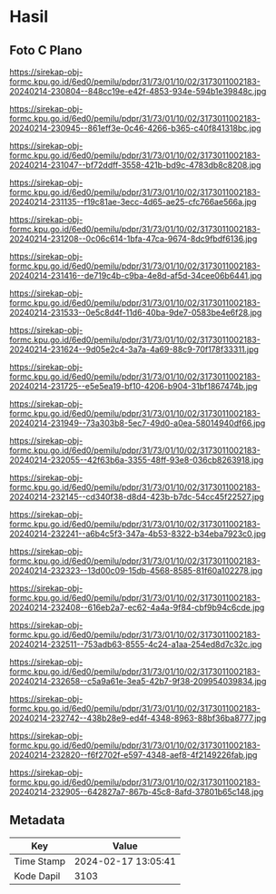 # Hasil

## Foto C Plano

https://sirekap-obj-formc.kpu.go.id/6ed0/pemilu/pdpr/31/73/01/10/02/3173011002183-20240214-230804--848cc19e-e42f-4853-934e-594b1e39848c.jpg

https://sirekap-obj-formc.kpu.go.id/6ed0/pemilu/pdpr/31/73/01/10/02/3173011002183-20240214-230945--861eff3e-0c46-4266-b365-c40f841318bc.jpg

https://sirekap-obj-formc.kpu.go.id/6ed0/pemilu/pdpr/31/73/01/10/02/3173011002183-20240214-231047--bf72ddff-3558-421b-bd9c-4783db8c8208.jpg

https://sirekap-obj-formc.kpu.go.id/6ed0/pemilu/pdpr/31/73/01/10/02/3173011002183-20240214-231135--f19c81ae-3ecc-4d65-ae25-cfc766ae566a.jpg

https://sirekap-obj-formc.kpu.go.id/6ed0/pemilu/pdpr/31/73/01/10/02/3173011002183-20240214-231208--0c06c614-1bfa-47ca-9674-8dc9fbdf6136.jpg

https://sirekap-obj-formc.kpu.go.id/6ed0/pemilu/pdpr/31/73/01/10/02/3173011002183-20240214-231416--de719c4b-c9ba-4e8d-af5d-34cee06b6441.jpg

https://sirekap-obj-formc.kpu.go.id/6ed0/pemilu/pdpr/31/73/01/10/02/3173011002183-20240214-231533--0e5c8d4f-11d6-40ba-9de7-0583be4e6f28.jpg

https://sirekap-obj-formc.kpu.go.id/6ed0/pemilu/pdpr/31/73/01/10/02/3173011002183-20240214-231624--9d05e2c4-3a7a-4a69-88c9-70f178f33311.jpg

https://sirekap-obj-formc.kpu.go.id/6ed0/pemilu/pdpr/31/73/01/10/02/3173011002183-20240214-231725--e5e5ea19-bf10-4206-b904-31bf1867474b.jpg

https://sirekap-obj-formc.kpu.go.id/6ed0/pemilu/pdpr/31/73/01/10/02/3173011002183-20240214-231949--73a303b8-5ec7-49d0-a0ea-58014940df66.jpg

https://sirekap-obj-formc.kpu.go.id/6ed0/pemilu/pdpr/31/73/01/10/02/3173011002183-20240214-232055--42f63b6a-3355-48ff-93e8-036cb8263918.jpg

https://sirekap-obj-formc.kpu.go.id/6ed0/pemilu/pdpr/31/73/01/10/02/3173011002183-20240214-232145--cd340f38-d8d4-423b-b7dc-54cc45f22527.jpg

https://sirekap-obj-formc.kpu.go.id/6ed0/pemilu/pdpr/31/73/01/10/02/3173011002183-20240214-232241--a6b4c5f3-347a-4b53-8322-b34eba7923c0.jpg

https://sirekap-obj-formc.kpu.go.id/6ed0/pemilu/pdpr/31/73/01/10/02/3173011002183-20240214-232323--13d00c09-15db-4568-8585-81f60a102278.jpg

https://sirekap-obj-formc.kpu.go.id/6ed0/pemilu/pdpr/31/73/01/10/02/3173011002183-20240214-232408--616eb2a7-ec62-4a4a-9f84-cbf9b94c6cde.jpg

https://sirekap-obj-formc.kpu.go.id/6ed0/pemilu/pdpr/31/73/01/10/02/3173011002183-20240214-232511--753adb63-8555-4c24-a1aa-254ed8d7c32c.jpg

https://sirekap-obj-formc.kpu.go.id/6ed0/pemilu/pdpr/31/73/01/10/02/3173011002183-20240214-232658--c5a9a61e-3ea5-42b7-9f38-209954039834.jpg

https://sirekap-obj-formc.kpu.go.id/6ed0/pemilu/pdpr/31/73/01/10/02/3173011002183-20240214-232742--438b28e9-ed4f-4348-8963-88bf36ba8777.jpg

https://sirekap-obj-formc.kpu.go.id/6ed0/pemilu/pdpr/31/73/01/10/02/3173011002183-20240214-232820--f6f2702f-e597-4348-aef8-4f2149226fab.jpg

https://sirekap-obj-formc.kpu.go.id/6ed0/pemilu/pdpr/31/73/01/10/02/3173011002183-20240214-232905--642827a7-867b-45c8-8afd-37801b65c148.jpg


## Metadata

| Key        | Value               |
| ---------- | ------------------- |
| Time Stamp | 2024-02-17 13:05:41 |
| Kode Dapil | 3103                |



